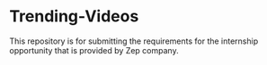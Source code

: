 # Trending-Videos
This repository is for submitting the requirements for the internship opportunity that is provided by Zep company.

